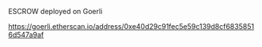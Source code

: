ESCROW deployed on Goerli

https://goerli.etherscan.io/address/0xe40d29c91fec5e59c139d8cf68358516d547a9af

